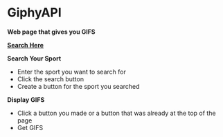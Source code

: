# GiphyAPI
**Web page that gives you GIFS**

**[Search Here](https://kbub27.github.io/GiphyAPI/)**

**Search Your Sport**
* Enter the sport you want to search for 
* Click the search button
* Create a button for the sport you searched

**Display GIFS**
* Click a button you made or a button that was already at the top of the page
* Get GIFS
